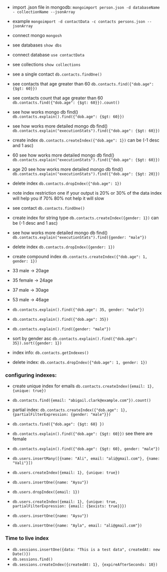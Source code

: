 * import .json file in mongodb: `mongoimport person.json -d databaseName - collectionName --jsonArray`
* example `mongoimport -d contactData -c contacts persons.json --jsonArray`

* connect mongo `mongosh`
* see databases `show dbs`
* connect database `use contactData`
* see collections `show collections`
* see a single contact `db.contacts.findOne()`
* see contacts that age greater than 60 `db.contacts.find({"dob.age": {$gt: 60}})`
* see contacts count that age greater than 60 `db.contacts.find({"dob.age": {$gt: 60}}).count()`
* see how works mongo db find() `db.contacts.explain().find({"dob.age": {$gt: 60}})`
* see how works more detailed mongo db find() `db.contacts.explain("executionStats").find({"dob.age": {$gt: 60}})`


* create index `db.contacts.createIndex({"dob.age": 1})`  can be (-1 desc and 1 asc) 
* 60 see how works more detailed mongo db find() `db.contacts.explain("executionStats").find({"dob.age": {$gt: 60}})`
*  age 20 see how works more detailed mongo db find() `db.contacts.explain("executionStats").find({"dob.age": {$gt: 20}})`
* delete index `db.contacts.dropIndex({"dob.age": 1})`
* note index restriction one if your output is 20% or 30% of the data index will help you if 70% 80% not help it will slow


* see contact `db.contacts.findOne()`
* create index for string type `db.contacts.createIndex({gender: 1})`  can be (-1 desc and 1 asc) 
* see how works more detailed mongo db find() `db.contacts.explain("executionStats").find({gender: "male"})`
* delete index `db.contacts.dropIndex({gender: 1})`

* create compound index `db.contacts.createIndex({"dob.age": 1, gender: 1})`  
*  33 male -> 20age
*  35 female -> 24age
*  37 male -> 30age
*  53 male -> 46age
*  `db.contacts.explain().find({"dob.age": 35, gender: "male"})`
*  `db.contacts.explain().find({"dob.age": 35})`
*  `db.contacts.explain().find({gender: "male"})`

* sort by gender asc `db.contacts.explain().find({"dob.age": 35}).sort({gender: 1})`

* index info: `db.contacts.getIndexes()`
* delete index: `db.contacts.dropIndex({"dob.age": 1, gender: 1})`

### configuring indexes: 
* create unique index for emails `db.contacts.createIndex({email: 1}, {unique: true})`
*  `db.contacts.find({email: "abigail.clark@example.com"}).count()`


*  partial index: `db.contacts.createIndex({"dob.age": 1}, {partialFilterExpression: {gender: "male"}})`
* `db.contacts.find({"dob.age": {$gt: 60} })`
* `db.contacts.explain().find({"dob.age": {$gt: 60}})` see there are female
* `db.contacts.explain().find({"dob.age": {$gt: 60}, gender: "male"})`


* `db.users.insertMany([{name: "Ali", email: "ali@gmail.com"}, {name: "Vali"}])`
* `db.users.createIndex({email: 1}, {unique: true})`
* `db.users.insertOne({name: "Aysu"})`
* `db.users.dropIndex({email: 1})`
* `db.users.createIndex({email: 1}, {unique: true, partialFilterExpression: {email: {$exists: true}}})`
* `db.users.insertOne({name: "Aysu"})`
* `db.users.insertOne({name: "Ayla", email: "ali@gmail.com"})`


### Time to live index
* `db.sessions.insertOne({data: "This is a test data", createdAt: new Date()})`
* `db.sessions.find()`
* `db.sessions.createIndex({createdAt: 1}, {expireAfterSeconds: 10})`